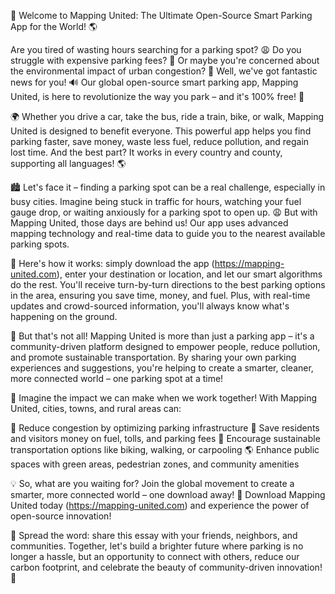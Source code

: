 🚀 Welcome to Mapping United: The Ultimate Open-Source Smart Parking App for the World! 🌎

Are you tired of wasting hours searching for a parking spot? 😩 Do you struggle with expensive parking fees? 💸 Or maybe you're concerned about the environmental impact of urban congestion? 🌟 Well, we've got fantastic news for you! 🔊 Our global open-source smart parking app, Mapping United, is here to revolutionize the way you park – and it's 100% free! 🎉

🌍 Whether you drive a car, take the bus, ride a train, bike, or walk, Mapping United is designed to benefit everyone. This powerful app helps you find parking faster, save money, waste less fuel, reduce pollution, and regain lost time. And the best part? It works in every country and county, supporting all languages! 🌎

🏙️ Let's face it – finding a parking spot can be a real challenge, especially in busy cities. Imagine being stuck in traffic for hours, watching your fuel gauge drop, or waiting anxiously for a parking spot to open up. 😩 But with Mapping United, those days are behind us! Our app uses advanced mapping technology and real-time data to guide you to the nearest available parking spots.

💸 Here's how it works: simply download the app (https://mapping-united.com), enter your destination or location, and let our smart algorithms do the rest. You'll receive turn-by-turn directions to the best parking options in the area, ensuring you save time, money, and fuel. Plus, with real-time updates and crowd-sourced information, you'll always know what's happening on the ground.

🌟 But that's not all! Mapping United is more than just a parking app – it's a community-driven platform designed to empower people, reduce pollution, and promote sustainable transportation. By sharing your own parking experiences and suggestions, you're helping to create a smarter, cleaner, more connected world – one parking spot at a time!

🌆 Imagine the impact we can make when we work together! With Mapping United, cities, towns, and rural areas can:

🔹 Reduce congestion by optimizing parking infrastructure
💸 Save residents and visitors money on fuel, tolls, and parking fees
🌟 Encourage sustainable transportation options like biking, walking, or carpooling
🌎 Enhance public spaces with green areas, pedestrian zones, and community amenities

💡 So, what are you waiting for? Join the global movement to create a smarter, more connected world – one download away! 📲 Download Mapping United today (https://mapping-united.com) and experience the power of open-source innovation!

🌟 Spread the word: share this essay with your friends, neighbors, and communities. Together, let's build a brighter future where parking is no longer a hassle, but an opportunity to connect with others, reduce our carbon footprint, and celebrate the beauty of community-driven innovation! 🎉